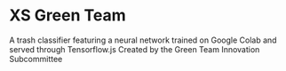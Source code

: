 # XS Green Team
A trash classifier featuring a neural network trained on Google Colab and served through Tensorflow.js
Created by the Green Team Innovation Subcommittee
